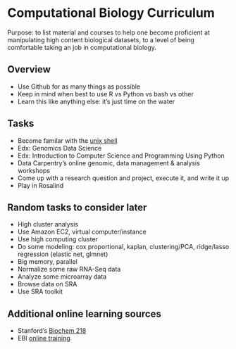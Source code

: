 Computational Biology Curriculum
================================

Purpose: to list material and courses to help one become proficient at manipulating high content biological datasets, to a level of being comfortable taking an job in computational biology.

## Overview
- Use Github for as many things as possible
- Keep in mind when best to use R vs Python vs bash vs other
- Learn this like anything else: it’s just time on the water

## Tasks
- Become familar with the [unix shell](http://swcarpentry.github.io/shell-novice/)
- Edx: Genomics Data Science
- Edx: Introduction to Computer Science and Programming Using Python
- Data Carpentry’s online genomic, data management & analysis workshops
- Come up with a research question and project, execute it, and write it up
- Play in Rosalind

## Random tasks to consider later
- High cluster analysis
- Use Amazon EC2, virtual computer/instance
- Use high computing cluster
- Do some modeling: cox proportional, kaplan, clustering/PCA, ridge/lasso regression (elastic net, glmnet)
- Big memory, parallel
- Normalize some raw RNA-Seq data
- Analyze some microarray data
- Browse data on SRA
- Use SRA toolkit

## Additional online learning sources
- Stanford’s [Biochem 218](http://biochem218.stanford.edu/)
- EBI [online training](http://www.ebi.ac.uk/training/online/) 
